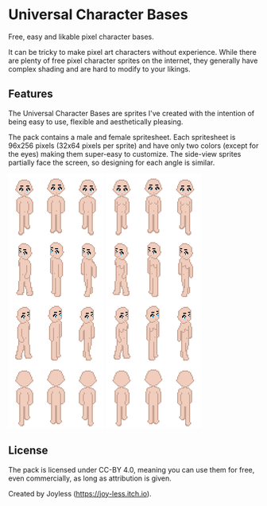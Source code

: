 # Universal Character Bases

Free, easy and likable pixel character bases.

It can be tricky to make pixel art characters without experience. While there are plenty of free pixel character sprites on the internet, they generally have complex shading and are hard to modify to your likings.

## Features

The Universal Character Bases are sprites I've created with the intention of being easy to use, flexible and aesthetically pleasing.

The pack contains a male and female spritesheet. Each spritesheet is 96x256 pixels (32x64 pixels per sprite) and have only two colors (except for the eyes) making them super-easy to customize. The side-view sprites partially face the screen, so designing for each angle is similar.

<img src="https://github.com/Joy-less/UniversalCharacterBases/blob/main/Branding/CharacterBaseMale2X.png?raw=true"> <img src="https://github.com/Joy-less/UniversalCharacterBases/blob/main/Branding/CharacterBaseFemale2X.png?raw=true">

## License

The pack is licensed under CC-BY 4.0, meaning you can use them for free, even commercially, as long as attribution is given.

Created by Joyless (https://joy-less.itch.io).